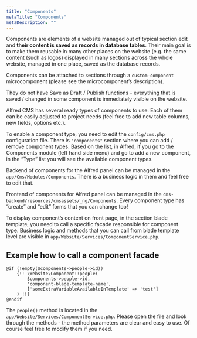```yaml
---
title: "Components"
metaTitle: "Components"
metaDescription: ""
---
```


Components are elements of a website managed out of typical section edit and **their content is saved as records in database tables**. Their main goal is to make them reusable in many other places on the website (e.g. the same content (such as logos) displayed in many sections across the whole website, managed in one place, saved as the database records. 

Components can be attached to sections through a `custom-component` microcomponent (please see the microcomponent’s description).

They do not have Save as Draft / Publish functions - everything that is saved / changed in some component is immediately visible on the website.

Alfred CMS has several ready types of components to use. Each of them can be easily adjusted to project needs (feel free to add new table columns, new fields, options etc.).

To enable a component type, you need to edit the `config/cms.php` configuration file. There is `"components"` section where you can add / remove component types. Based on the list, in Alfred, if you go to the Components module (left hand side menu) and go to add a new component, in the “Type” list you will see the available component types.

Backend of components for the Alfred panel can be managed in the `app/Cms/Modules/Components`. There is a business logic in them and feel free to edit that.

Frontend of components for Alfred panel can be managed in the `cms-backend/resources/cmsassets/_ng/Components`. Every component type has “create” and “edit” forms that you can change too!

To display component’s content on front page, in the section blade template, you need to call a specific facade responsible for component type. Business logic and methods that you can call from blade template level are visible in `app/Website/Services/ComponentService.php`.

## Example how to call a component facade
```
@if (!empty($components->people->id))
    {!! \Website\Component::people(
        $components->people->id, 
        'component-blade-template-name', 
        ['someExtraVariableAvailableInTemplate' => 'test']
    ) !!}
@endif
```

The `people()` method is located in the `app/Website/Services/ComponentService.php`. Please open the file and look through the methods - the method parameters are clear and easy to use. Of course feel free to modify them if you need.